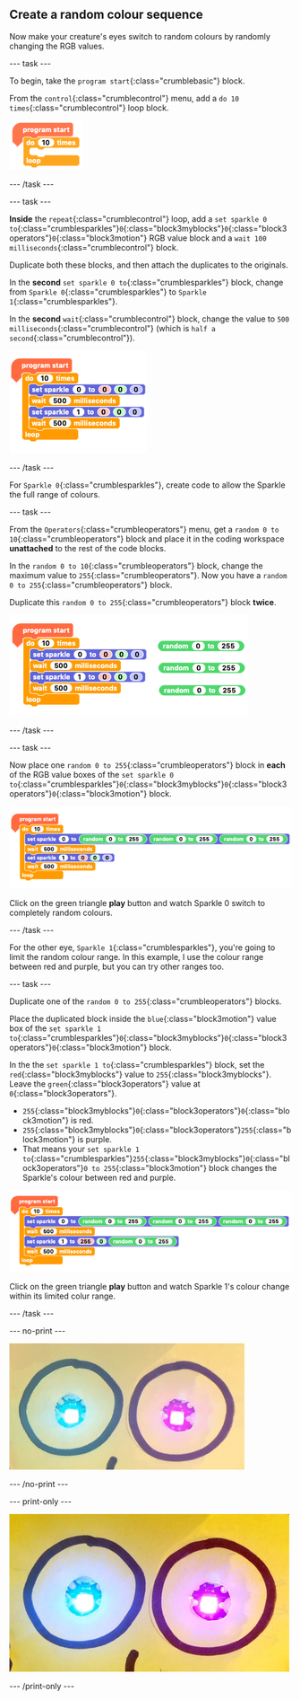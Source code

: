## Create a random colour sequence

Now make your creature's eyes switch to random colours by randomly changing the RGB values.

--- task ---

To begin, take the `program start`{:class="crumblebasic"} block.

From the `control`{:class="crumblecontrol"} menu, add a `do 10 times`{:class="crumblecontrol"} loop block.

![Program start and repeat ten times blocks](images/sequence3_programStartAndLoop.png)

--- /task ---

--- task ---

**Inside** the `repeat`{:class="crumblecontrol"} loop, add a `set sparkle 0 to`{:class="crumblesparkles"}`0`{:class="block3myblocks"}`0`{:class="block3operators"}`0`{:class="block3motion"} RGB value block and a `wait 100 milliseconds`{:class="crumblecontrol"} block.

Duplicate both these blocks, and then attach the duplicates to the originals.

In the **second** `set sparkle 0 to`{:class="crumblesparkles"} block, change from `Sparkle 0`{:class="crumblesparkles"} to `Sparkle 1`{:class="crumblesparkles"}.

In the **second** `wait`{:class="crumblecontrol"} block, change the value to `500 milliseconds`{:class="crumblecontrol"} (which is `half a second`{:class="crumblecontrol"}).

![Set Sparkle and wait blocks](images/sequence4_setSparkleAndWaitBlocks.png)

--- /task ---

For `Sparkle 0`{:class="crumblesparkles"}, create code to allow the Sparkle the full range of colours.

--- task ---

From the `Operators`{:class="crumbleoperators"} menu, get a `random 0 to 10`{:class="crumbleoperators"} block and place it in the coding workspace **unattached** to the rest of the code blocks.

In the `random 0 to 10`{:class="crumbleoperators"} block, change the maximum value to `255`{:class="crumbleoperators"}. Now you have a `random 0 to 255`{:class="crumbleoperators"} block.

Duplicate this `random 0 to 255`{:class="crumbleoperators"} block **twice**.

![Random number blocks](images/sequence4_setRandomNumberBlocks.png)

--- /task ---

--- task ---

Now place one `random 0 to 255`{:class="crumbleoperators"} block in **each** of the RGB value boxes of the `set sparkle 0 to`{:class="crumblesparkles"}`0`{:class="block3myblocks"}`0`{:class="block3operators"}`0`{:class="block3motion"} block.

![Random RGB values for Sparkle 0](images/sequence4_Sparkle0RandomRGBValues.png)

Click on the green triangle **play** button and watch Sparkle 0 switch to completely random colours.

--- /task ---

For the other eye, `Sparkle 1`{:class="crumblesparkles"}, you're going to limit the random colour range. In this example, I use the colour range between red and purple, but you can try other ranges too.

--- task ---

Duplicate one of the `random 0 to 255`{:class="crumbleoperators"} blocks.

Place the duplicated block inside the `blue`{:class="block3motion"} value box of the `set sparkle 1 to`{:class="crumblesparkles"}`0`{:class="block3myblocks"}`0`{:class="block3operators"}`0`{:class="block3motion"} block.

In the the `set sparkle 1 to`{:class="crumblesparkles"} block, set the `red`{:class="block3myblocks"} value to `255`{:class="block3myblocks"}. Leave the `green`{:class="block3operators"} value at `0`{:class="block3operators"}.

* `255`{:class="block3myblocks"}`0`{:class="block3operators"}`0`{:class="block3motion"} is red.
* `255`{:class="block3myblocks"}`0`{:class="block3operators"}`255`{:class="block3motion"} is purple.
* That means your `set sparkle 1 to`{:class="crumblesparkles"}`255`{:class="block3myblocks"}`0`{:class="block3operators"}`0 to 255`{:class="block3motion"} block changes the Sparkle's colour between red and purple.

![Random RGB values for Sparkle 0 and 1](images/sequence4_Sparkle1RandomBlueValues.png)

Click on the green triangle **play** button and watch Sparkle 1's colour change within its limited colur range.

--- /task ---

--- no-print ---

![random colour Sparkles](images/sequence4_finalSequence.gif)

--- /no-print ---

--- print-only ---

![random colour Sparkles](images/sequence4_finalSequence.png)

--- /print-only ---

